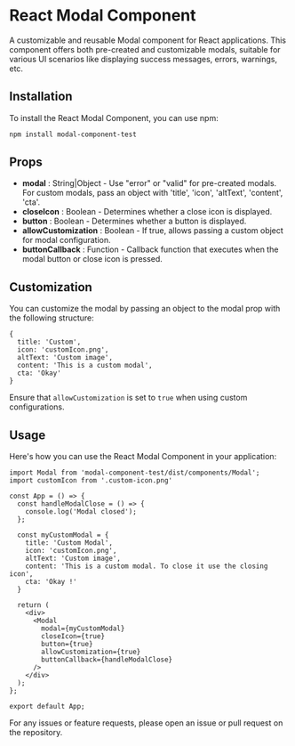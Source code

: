 # React Modal Component

A customizable and reusable Modal component for React applications. 
This component offers both pre-created and customizable modals, suitable for various UI scenarios like displaying success messages, errors, warnings, etc.

## Installation

To install the React Modal Component, you can use npm:

```bash
npm install modal-component-test
```

## Props

- **modal** : String|Object - Use "error" or "valid" for pre-created modals. For custom modals, pass an object with 'title', 'icon', 'altText', 'content', 'cta'.
- **closeIcon** : Boolean - Determines whether a close icon is displayed.
- **button** : Boolean - Determines whether a button is displayed.
- **allowCustomization** : Boolean - If true, allows passing a custom object for modal configuration.
- **buttonCallback** : Function - Callback function that executes when the modal button or close icon is pressed.

## Customization 

You can customize the modal by passing an object to the modal prop with the following structure: 

```
{
  title: 'Custom',
  icon: 'customIcon.png',
  altText: 'Custom image',
  content: 'This is a custom modal',
  cta: 'Okay'
}
```

Ensure that `allowCustomization` is set to `true` when using custom configurations.

## Usage

Here's how you can use the React Modal Component in your application:

```
import Modal from 'modal-component-test/dist/components/Modal';
import customIcon from '.custom-icon.png'

const App = () => {
  const handleModalClose = () => {
    console.log('Modal closed');
  };

  const myCustomModal = {
    title: 'Custom Modal',
    icon: 'customIcon.png',
    altText: 'Custom image',
    content: 'This is a custom modal. To close it use the closing icon',
    cta: 'Okay !'
  }

  return (
    <div>
      <Modal
        modal={myCustomModal}
        closeIcon={true}
        button={true}
        allowCustomization={true}
        buttonCallback={handleModalClose}
      />
    </div>
  );
};

export default App;
```

For any issues or feature requests, please open an issue or pull request on the repository.

